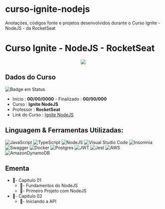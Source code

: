 # curso-ignite-nodejs
Anotações, códigos fonte e projetos desenvolvidos durante o Curso Ignite - NodeJS - da RocketSeat

# Curso Ignite - NodeJS - RocketSeat

<div align="center">
  <img src="https://user-images.githubusercontent.com/125761885/220010249-c9d6bfb8-b856-40e7-b91f-7858a332133c.png" >
</div>

## Dados do Curso
![Badge em Status](https://img.shields.io/badge/STATUS-PENDENTE-red?style=for-the-badge)

* Início :  <b>00/00/0000</b> - Finalizado : <b>00/00/000 </b>
* Curso : <b>Ignite NodeJS</b>
* Professor : <b>RocketSeat</b>
* Link do Curso : [Ignite NodeJS](https://www.rocketseat.com.br/)

## Linguagem & Ferramentas Utilizadas: 

![JavaScript](https://img.shields.io/badge/javascript-%23323330.svg?style=for-the-badge&logo=javascript&logoColor=%23F7DF1E)
![TypeScript](https://img.shields.io/badge/typescript-%23007ACC.svg?style=for-the-badge&logo=typescript&logoColor=white)
![NodeJS](https://img.shields.io/badge/node.js-6DA55F?style=for-the-badge&logo=node.js&logoColor=white)
![Visual Studio Code](https://img.shields.io/badge/Visual%20Studio%20Code-0078d7.svg?style=for-the-badge&logo=visual-studio-code&logoColor=white)
![Insomnia](https://img.shields.io/badge/Insomnia-black?style=for-the-badge&logo=insomnia&logoColor=5849BE)
![Swagger](https://img.shields.io/badge/-Swagger-%23Clojure?style=for-the-badge&logo=swagger&logoColor=white)
![Docker](https://img.shields.io/badge/docker-%230db7ed.svg?style=for-the-badge&logo=docker&logoColor=white)
![Postgres](https://img.shields.io/badge/postgres-%23316192.svg?style=for-the-badge&logo=postgresql&logoColor=white)
![JWT](https://img.shields.io/badge/JWT-black?style=for-the-badge&logo=JSON%20web%20tokens)
![Jest](https://img.shields.io/badge/-jest-%23C21325?style=for-the-badge&logo=jest&logoColor=white)
![AWS](https://img.shields.io/badge/AWS-%23FF9900.svg?style=for-the-badge&logo=amazon-aws&logoColor=white)
![AmazonDynamoDB](https://img.shields.io/badge/Amazon%20DynamoDB-4053D6?style=for-the-badge&logo=Amazon%20DynamoDB&logoColor=white)


## Ementa
* 📁- Capítulo 01
  * 📌- Fundamentos do NodeJS
  * 📌- Primeiro Projeto com NodeJS
* 📁- Capítulo 02
  * 📌- Iniciando a API
